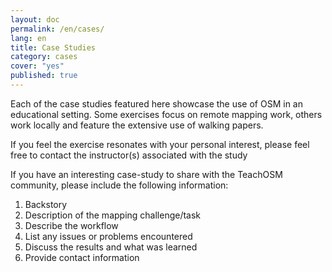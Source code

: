 ```yaml
---
layout: doc
permalink: /en/cases/
lang: en
title: Case Studies
category: cases
cover: "yes"
published: true
---
```


Each of the case studies featured here showcase the use of OSM in an educational setting. Some exercises focus on remote mapping work, others work locally and feature the extensive use of walking papers. 

If you feel the exercise resonates with your personal interest, please feel free to contact the instructor(s) associated with the study


If you have an interesting case-study to share with the TeachOSM community, please include the following information:

1. Backstory
2. Description of the mapping challenge/task
3. Describe the workflow
4. List any issues or problems encountered
5. Discuss the results and what was learned
6. Provide contact information